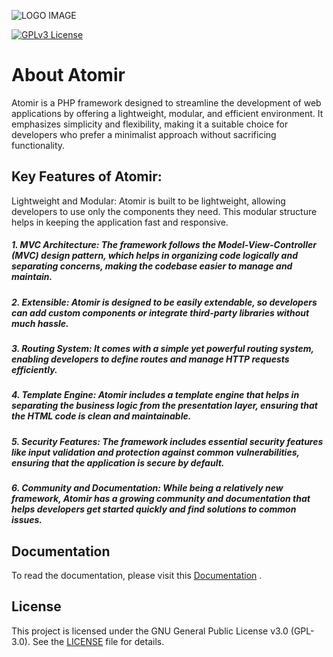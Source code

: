 




![LOGO IMAGE](https://github.com/user-attachments/assets/30886ba2-7819-42e6-b71a-4b830f4d2acc)


[![GPLv3 License](https://img.shields.io/badge/License-GPL%20v3-yellow.svg)](https://opensource.org/licenses/)


# About Atomir

Atomir is a PHP framework designed to streamline the development of web applications by offering a lightweight, modular, and efficient environment. It emphasizes simplicity and flexibility, making it a suitable choice for developers who prefer a minimalist approach without sacrificing functionality.

## Key Features of Atomir:
Lightweight and Modular: Atomir is built to be lightweight, allowing developers to use only the components they need. This modular structure helps in keeping the application fast and responsive.

##### 1. MVC Architecture: The framework follows the Model-View-Controller (MVC) design pattern, which helps in organizing code logically and separating concerns, making the codebase easier to manage and maintain.

##### 2. Extensible: Atomir is designed to be easily extendable, so developers can add custom components or integrate third-party libraries without much hassle.

##### 3. Routing System: It comes with a simple yet powerful routing system, enabling developers to define routes and manage HTTP requests efficiently.

##### 4. Template Engine: Atomir includes a template engine that helps in separating the business logic from the presentation layer, ensuring that the HTML code is clean and maintainable.

##### 5. Security Features: The framework includes essential security features like input validation and protection against common vulnerabilities, ensuring that the application is secure by default.

##### 6. Community and Documentation: While being a relatively new framework, Atomir has a growing community and documentation that helps developers get started quickly and find solutions to common issues.



## Documentation

To read the documentation, please visit this [Documentation](https://linktodocumentation) .


## License

This project is licensed under the GNU General Public License v3.0 (GPL-3.0). See the [LICENSE](https://choosealicense.com/licenses/gpl-3.0/) file for details.





